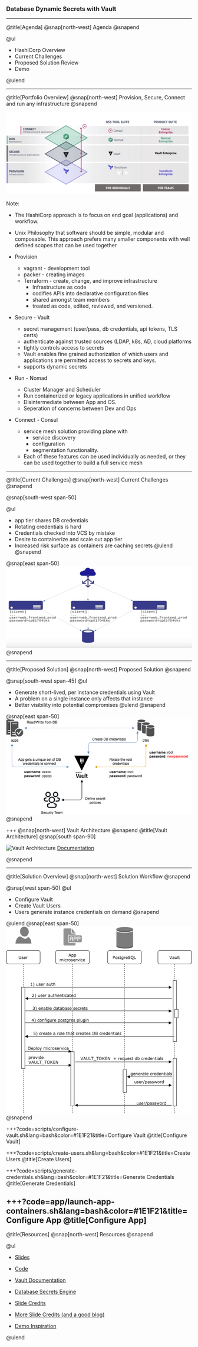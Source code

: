 ### Database Dynamic Secrets with Vault

---
@title[Agenda]
@snap[north-west]
Agenda
@snapend

@ul[](false)

- HashiCorp Overview
- Current Challenges
- Proposed Solution Review
- Demo

@ulend


---
@title[Portfolio Overview]
@snap[north-west]
Provision, Secure, Connect and run any infrastructure
@snapend


![Solution Overview](assets/img/portfolio-overview.png)

Note:

- The HashiCorp approach is to focus on end goal (applications) and workflow.
- Unix Philosophy that software should be simple, modular and composable. This approach prefers many smaller components with well defined scopes that can be used together

- Provision
  * vagrant - development tool
  * packer - creating images
  * Terraform  - create, change, and improve infrastructure
    * Infrastructure as code
    * codifies APIs into declarative configuration files
    * shared amongst team members
    * treated as code, edited, reviewed, and versioned.

- Secure - Vault
  * secret management (user/pass, db credentials, api tokens, TLS certs)
  * authenticate against trusted sources (LDAP, k8s, AD, cloud platforms
  * tightly controls access to secrets
  * Vault enables fine grained authorization of which users and applications are permitted access to secrets and keys.
  * supports dynamic secrets

- Run - Nomad
  * Cluster Manager and Scheduler
  * Run containerized or legacy applications in unified workflow
  * Disintermediate between App and OS.
  * Seperation of concerns between Dev and Ops

- Connect - Consul
  * service mesh solution providing  plane with
    * service discovery
    * configuration
    * segmentation functionality.
  * Each of these features can be used individually as needed, or they can be used together to build a full service mesh

---
@title[Current Challenges]
@snap[north-west]
Current Challenges
@snapend

@snap[south-west span-50]

@ul[](false)
- app tier shares DB credentials
- Rotating credentials is hard
- Credentials checked into VCS by mistake
- Desire to containerize and scale out app tier
- Increased risk surface as containers are caching secrets
@ulend
@snapend

@snap[east span-50]
![Current Situation](assets/img/current-situation.png)
@snapend



---
@title[Proposed Solution]
@snap[north-west]
Proposed Solution
@snapend

@snap[south-west span-45]
@ul[](false)
- Generate short-lived, per instance credentials using Vault
- A problem on a single instance only affects that instance
- Better visibility into potential compromises
@ulend
@snapend

@snap[east span-50]
![Solution Overview](assets/img/solution-overview.png)
@snapend





+++
@snap[north-west]
Vault Architecture
@snapend
@title[Vault Architecture]
@snap[south span-90]

![Vault Architecture](https://www.vaultproject.io/img/layers.png)
[Documentation](https://www.vaultproject.io/docs/internals/architecture.html#glossary)

@snapend

<!-- ---
@title[Shamir's Secret Sharing]
#### Shamir's Secret Sharing
![Shamirs Secret Sharing](https://www.vaultproject.io/img/vault-shamir-secret-sharing.svg)
https://www.vaultproject.io/docs/internals/architecture.html -->


---
@title[Solution Overview]
@snap[north-west]
Solution Workflow
@snapend

@snap[west span-50]
@ul[](false)

- Configure Vault
- Create Vault Users
- Users generate instance credentials on demand
@snapend

@ulend
@snap[east span-50]
![](assets/img/vault-configuration.png)
@snapend


+++?code=scripts/configure-vault.sh&lang=bash&color=#1E1F21&title=Configure Vault
@title[Configure Vault]


+++?code=scripts/create-users.sh&lang=bash&color=#1E1F21&title=Create Users
@title[Create Users]


+++?code=scripts/generate-credentials.sh&lang=bash&color=#1E1F21&title=Generate Credentials
@title[Generate Credentials]

+++?code=app/launch-app-containers.sh&lang=bash&color=#1E1F21&title=Configure App
@title[Configure App]
---
@title[Resources]
@snap[north-west]
Resources
@snapend

@ul[](false)

- [Slides](https://gitpitch.com/kecorbin/vault-demo)

- [Code](https://github.com/kecorbin/vault-demo)

- [Vault Documentation](https://www.vaultproject.io/docs/vs/index.html)

- [Database Secrets Engine](https://www.vaultproject.io/docs/secrets/databases/index.html)

- [Slide Credits](https://www.hashicorp.com/resources/securing-databases-with-dynamic-credentials-vault)

- [More Slide Credits (and a good blog)](https://dev.to/xfrarod/dynamically-securing-databases-using-hashicorp-vault-2kf)

- [Demo Inspiration](https://github.com/sethvargo/vault-demo)

@ulend
